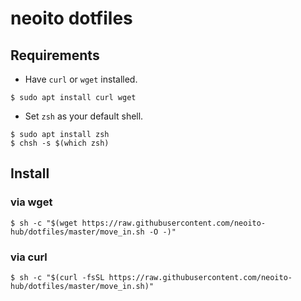 # neoito dotfiles

## Requirements

- Have `curl` or `wget` installed.
```
$ sudo apt install curl wget
```
- Set `zsh` as your default shell.
```
$ sudo apt install zsh
$ chsh -s $(which zsh)
```

## Install

### via wget
```
$ sh -c "$(wget https://raw.githubusercontent.com/neoito-hub/dotfiles/master/move_in.sh -O -)"
```

### via curl
```
$ sh -c "$(curl -fsSL https://raw.githubusercontent.com/neoito-hub/dotfiles/master/move_in.sh)"
```